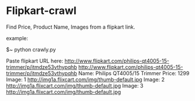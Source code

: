 # Flipkart-crawl
Find Price, Product Name, Images from a flipkart link.

example:

$~ python crawly.py


Paste flipkart URL here: http://www.flipkart.com/philips-qt4005-15-trimmer/p/itmdze53vthypqhb
http://www.flipkart.com/philips-qt4005-15-trimmer/p/itmdze53vthypqhb
Name: Philips QT4005/15 Trimmer
Price: 1299
Image:  1   http://img1a.flixcart.com/img/thumb-default.jpg
Image:  2   http://img1a.flixcart.com/img/thumb-default.jpg
Image:  3   http://img1a.flixcart.com/img/thumb-default.jpg
